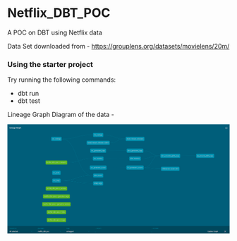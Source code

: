 # Netflix_DBT_POC
A POC on DBT using Netflix data

Data Set downloaded from - https://grouplens.org/datasets/movielens/20m/

### Using the starter project

Try running the following commands:
- dbt run
- dbt test


Lineage Graph Diagram of the data - 

![Lineage Graph](./docs/lineage_graph.png)
